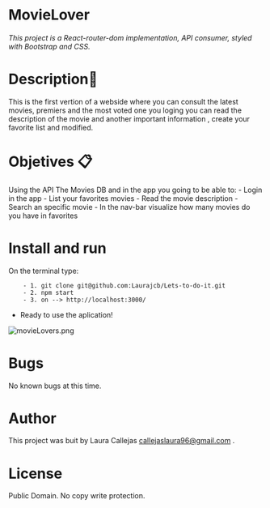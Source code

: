 # MovieLover
 ###### This project is a React-router-dom implementation, API consumer, styled with Bootstrap and CSS. 

# Description📍
This is the first vertion of a webside where you can consult the latest movies, premiers and the most voted
one you loging you can read the description of the movie and another important information , create your favorite list and modified.

# Objetives 📋
Using the  API The Movies DB and in the app you going to be able to:
    - Login in the app
    - List your favorites movies
    - Read the movie description 
    - Search an specific movie
    - In the nav-bar visualize how many movies do you have in favorites 


# Install and run
On the terminal type:

``` 
    - 1. git clone git@github.com:Laurajcb/Lets-to-do-it.git
    - 2. npm start
    - 3. on --> http://localhost:3000/

```
- Ready to use the aplication!

![movieLovers.png](https://github.com/Laurajcb/Practice-jsx/blob/main/src/assets/movieLovers1.png)

# Bugs
No known bugs at this time.

# Author
This project was buit by Laura Callejas <callejaslaura96@gmail.com> .

# License
Public Domain. No copy write protection.
